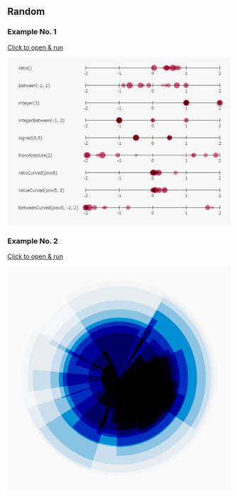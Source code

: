 ## Random

### Example No. 1

[ex1]: ./example-1/

[Click to open & run][ex1]

[![screen-shot](./example-1/screen-shot.png)][ex1]

### Example No. 2

[ex2]: ./example-2/

[Click to open & run][ex2]

[![screen-shot](./example-2/screen-shot.png)][ex2]
